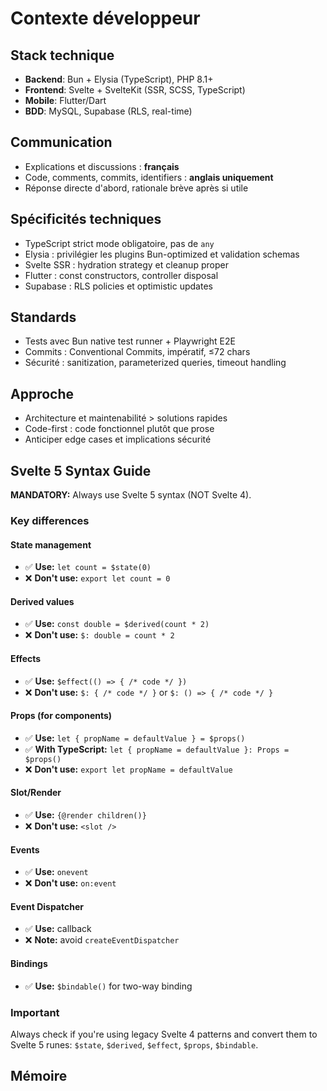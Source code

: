 # Contexte développeur

## Stack technique

- **Backend**: Bun + Elysia (TypeScript), PHP 8.1+
- **Frontend**: Svelte + SvelteKit (SSR, SCSS, TypeScript)
- **Mobile**: Flutter/Dart
- **BDD**: MySQL, Supabase (RLS, real-time)

## Communication

- Explications et discussions : **français**
- Code, comments, commits, identifiers : **anglais uniquement**
- Réponse directe d'abord, rationale brève après si utile

## Spécificités techniques

- TypeScript strict mode obligatoire, pas de `any`
- Elysia : privilégier les plugins Bun-optimized et validation schemas
- Svelte SSR : hydration strategy et cleanup proper
- Flutter : const constructors, controller disposal
- Supabase : RLS policies et optimistic updates

## Standards

- Tests avec Bun native test runner + Playwright E2E
- Commits : Conventional Commits, impératif, ≤72 chars
- Sécurité : sanitization, parameterized queries, timeout handling

## Approche

- Architecture et maintenabilité > solutions rapides
- Code-first : code fonctionnel plutôt que prose
- Anticiper edge cases et implications sécurité

## Svelte 5 Syntax Guide

**MANDATORY:** Always use Svelte 5 syntax (NOT Svelte 4).

### Key differences

#### State management

- ✅ **Use:** `let count = $state(0)`
- ❌ **Don't use:** `export let count = 0`

#### Derived values

- ✅ **Use:** `const double = $derived(count * 2)`
- ❌ **Don't use:** `$: double = count * 2`

#### Effects

- ✅ **Use:** `$effect(() => { /* code */ })`
- ❌ **Don't use:** `$: { /* code */ }` or `$: () => { /* code */ }`

#### Props (for components)

- ✅ **Use:** `let { propName = defaultValue } = $props()`
- ✅ **With TypeScript:** `let { propName = defaultValue }: Props = $props()`
- ❌ **Don't use:** `export let propName = defaultValue`

#### Slot/Render

- ✅ **Use:** `{@render children()}`
- ❌ **Don't use:** `<slot />`

#### Events

- ✅ **Use:** `onevent`
- ❌ **Don't use:** `on:event`

#### Event Dispatcher

- ✅ **Use:** callback
- ❌ **Note:** avoid `createEventDispatcher`

#### Bindings

- ✅ **Use:** `$bindable()` for two-way binding

### Important

Always check if you're using legacy Svelte 4 patterns and convert them to Svelte 5 runes: `$state`, `$derived`, `$effect`, `$props`, `$bindable`.

## Mémoire
